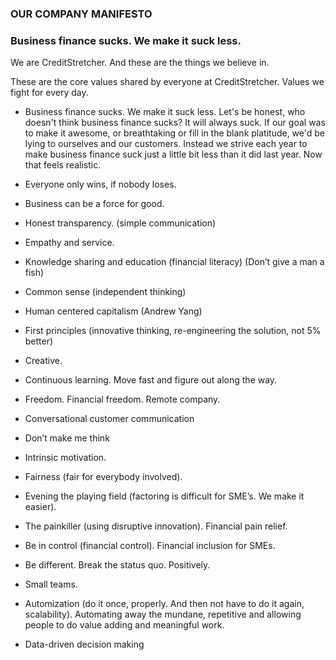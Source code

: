 ### OUR COMPANY MANIFESTO

### Business finance sucks. We make it suck less.

We are CreditStretcher. And these are the things we believe in.

These are the core values shared by everyone at CreditStretcher. Values we fight for every day.


* Business finance sucks. We make it suck less.
Let's be honest, who doesn't think business finance sucks? It will always suck. If our goal was to make it awesome, or breathtaking or fill in the blank platitude, we'd be lying to ourselves and our customers. Instead we strive each year to make business finance suck just a little bit less than it did last year. Now that feels realistic.


* Everyone only wins, if nobody loses.
* Business can be a force for good.
* Honest transparency. (simple communication)
* Empathy and service.
* Knowledge sharing and education (financial literacy) (Don’t give a man a fish)
* Common sense (independent thinking)
* Human centered capitalism (Andrew Yang)
* First principles (innovative thinking, re-engineering the solution, not 5% better)
* Creative.
* Continuous learning. Move fast and figure out along the way.
* Freedom. Financial freedom. Remote company.
* Conversational customer communication
* Don’t make me think
* Intrinsic motivation. 
* Fairness (fair for everybody involved).
* Evening the playing field (factoring is difficult for SME’s. We make it easier).
* The painkiller (using disruptive innovation). Financial pain relief.
* Be in control (financial control). Financial inclusion for SMEs.
* Be different. Break the status quo. Positively.
* Small teams.
* Automization (do it once, properly. And then not have to do it again, scalability). Automating away the mundane, repetitive and allowing people to do value adding and meaningful work. 
* Data-driven decision making
